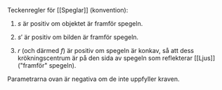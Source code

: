 Teckenregler för [[Speglar]] (konvention):

1.  $s$ är positiv om objektet är framför spegeln.

2.  $s'$ är positiv om bilden är framför spegeln.

3.  $r$ (och därmed $f$) är positiv om spegeln är konkav, så att dess krökningscentrum är på den sida av spegeln som reflekterar [[Ljus]] (\"framför\" spegeln).

Parametrarna ovan är negativa om de inte uppfyller kraven.
